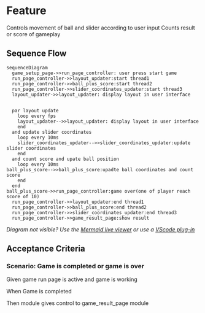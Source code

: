 # Feature

Controls movement of ball and slider according to user input
Counts result or score of gameplay

## Sequence Flow

```mermaid
sequenceDiagram
  game_setup_page->>run_page_controller: user press start game
  run_page_controller->>layout_updater:start thread1
  run_page_controller->>ball_plus_score:start thread2
  run_page_controller->>slider_coordinates_updater:start thread3
  layout_updater->>layout_updater: display layout in user interface

  
  par layout update
    loop every fps
    layout_updater-->>layout_updater: display layout in user interface
    end
  and update slider coordinates
    loop every 10ms
    slider_coordinates_updater-->>slider_coordinates_updater:update slider coordinates
    end
  and count score and upate ball position
    loop every 10ms
ball_plus_score-->>ball_plus_score:upadte ball coordinates and count score
    end
  end
ball_plus_score->>run_page_controller:game over(one of player reach score of 10)
  run_page_controller->>layout_updater:end thread1
  run_page_controller->>ball_plus_score:end thread2
  run_page_controller->>slider_coordinates_updater:end thread3
  run_page_controller->>game_result_page:show result

```

_Diagram not visible? Use the
[Mermaid live viewer](https://mermaid-js.github.io/mermaid-live-editor)
or use a [VScode plug-in](https://marketplace.visualstudio.com/items?itemName=bierner.markdown-mermaid)_

## Acceptance Criteria

### Scenario: Game is completed or game is over

  Given game run page is active and game is working

  When Game is completed

  Then module gives control to game_result_page module
  
